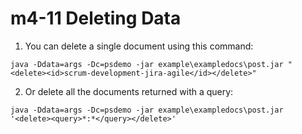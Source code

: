 # m4-11 Deleting Data

1. You can delete a single document using this command:

```
java -Ddata=args -Dc=psdemo -jar example\exampledocs\post.jar "<delete><id>scrum-development-jira-agile</id></delete>"
```

2. Or delete all the documents returned with a query:

```
java -Ddata=args -Dc=psdemo -jar example\exampledocs\post.jar '<delete><query>*:*</query></delete>'
```





